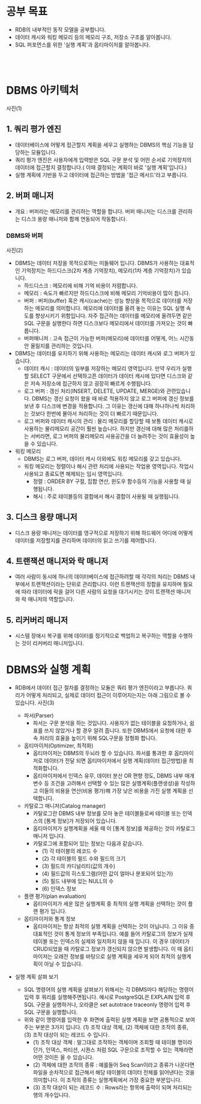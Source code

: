 # 공부 목표

- RDB의 내부적인 동작 모델을 공부합니다.
- 데이터 캐시와 워킹 메모리 등의 메모리 구조, 저장소 구조를 알아봅니다.
- SQL 퍼포먼스를 위한 '실행 계획'과 옵티마이저를 알아봅니다.
  <br/><br/><br/><br/>

# DBMS 아키텍처

사진(1)

## 1. 쿼리 평가 엔진

- 데이터베이스에 어떻게 접근할지 계획을 세우고 실행하는 DBMS의 핵심 기능을 담당하는 모듈입니다.
- 쿼리 평가 엔진은 사용자에게 입력받은 SQL 구문 분석 및 어떤 순서로 기억장치의 데이터에 접근할지 결정합니다.( 이때 결정되는 계획이 바로 '실행 계획'입니다.)
- 실행 계획에 기반을 두고 데이터에 접근하는 방법을 '접근 메서드'라고 부릅니다.

## 2. 버퍼 매니저

- 개요 : 버퍼라는 메모리를 관리하는 역할을 합니다. 버퍼 매니저는 디스크를 관리하는 디스크 용량 매니저와 함께 연동되어 작동합니다.

### DBMS와 버퍼

사진(2)

- DBMS는 데이터 저장을 목적으로하는 미들웨어 입니다. DBMS가 사용하는 대표적인 기억장치는 하드디스크(2차 계층 기억장치), 메모리(1차 계층 기억장치)가 있습니다.
  - 하드디스크 : 메모리에 비해 기억 비용이 저렴합니다.
  - 메모리 : 속도가 빠르지만 하드디스크에 비해 메모리 기억비용이 많이 듭니다.
  - 버퍼 : 버퍼(buffer) 혹은 캐시(cache)는 성능 향상을 목적으로 데이터를 저장하는 메모리를 의미합니다. 메모리에 데이터를 올려 놓는 이유는 SQL 실행 속도를 향상시키기 위함입니다. 자주 접근하는 데이터를 메모리에 올려두면 같은 SQL 구문을 실행한다 하면 디스크보다 메모리에서 데이터를 가져오는 것이 빠릅니다.
  - 버퍼매니저 : 고속 접근이 가능한 버퍼(메모리)에 데이터를 어떻게, 어느 시간동안 올릴지를 관리하는 것입니다.
- DBMS는 데이터를 유지하기 위해 사용하는 메모리는 데이터 캐시와 로그 버퍼가 있습니다.
  - 데이터 캐시 : 데이터의 일부를 저장하는 메모리 영역입니다. 만약 우리가 실행할 SELECT 구문에서 선택하고픈 데이터가 데이터 캐시에 있다면 디스크와 같은 저속 저장소에 접근하지 않고 굉장히 빠르게 수행됩니다.
  - 로그 버퍼 : 갱신 처리(INSERT, DELETE, UPDATE, MERGE)와 관련있습니다. DBMS는 갱신 요청이 왔을 때 바로 적용하지 않고 로그 버퍼에 갱신 정보를 보낸 후 디스크에 변경을 적용합니다. 그 이유는 갱신에 대해 하나하나씩 처리하는 것보다 한번에 몰아서 처리하는 것이 더 빠르기 때문입니다.
  - 로그 버퍼와 데이터 캐시의 관리 : 물리 메모리를 할당할 때 보통 데이터 캐시로 사용하는 물리메모리 공간이 훨씬 높습니다. 하지만 갱신에 대해 많은 처리를하는 서버라면, 로그 버퍼의 물리메모리 사용공간을 더 늘려주는 것이 효율성이 높을 수 있습니다.
- 워킹 메모리
  - DBMS는 로그 버퍼, 데이터 캐시 이외에도 워킹 메모리를 갖고 있습니다.
  - 워킹 메모리는 정렬이나 해시 관련 처리에 사용되는 작업용 영역입니다. 작업시 사용되고 종료도면 해제되는 임시 영역입니다.
    - 정렬 : ORDER BY 구절, 집합 연산, 윈도우 함수등의 기능을 사용할 때 실행됩니다.
    - 해시 : 주로 테이블등의 결합에서 해시 결합이 사용될 때 실행됩니다.

## 3. 디스크 용량 매니저

- 디스크 용량 매니저는 데이터를 영구적으로 저장하기 위해 하드웨어 어디에 어떻게 데이터를 저장할지를 관리하며 데이터의 읽고 쓰기를 제어합니다.

## 4. 트랜잭션 매니저와 락 매니저

- 여러 사람이 동시에 하나의 데이터베이스에 접근하려할 때 각각의 처리는 DBMS 내부에서 트랜잭션이라는 단위로 관리합니다. 이런 트랜잭션의 정합을 유지하며 필요에 따라 데이터에 락을 걸어 다른 사람의 요청을 대기시키는 것이 트랜잭션 매니저와 락 매니저의 역할입니다.

## 5. 리커버리 매니저

- 시스템 장애시 복구를 위해 데이터를 정기적으로 백업하고 복구하는 역할을 수행하는 것이 리커버리 매니저입니다.

# DBMS와 실행 계획

- RDB에서 데이터 접근 절차를 결정하는 모듈은 쿼리 평가 엔진이라고 부릅니다. 쿼리가 어떻게 처리되고, 실제로 데이터 접근이 이루어지는지는 아래 그림으로 볼 수 있습니다.
  사진(3)

  - 파서(Parser)
    - 파서는 구문 분석을 하는 것입니다. 사용자가 없는 테이블을 요청하거나, 쉼표를 쓰지 않았거나 할 경우 알려 줍니다. 또한 DBMS에서 요청에 대한 후속 처리의 효율을 높이기 위해 SQL구문을 정형화 합니다.
  - 옵티마이저(Optimizer, 최적화)
    - 옵티마이저는 DBMS의 두뇌라 할 수 있습니다. 파서를 통과한 후 옵티마이저로 데이터가 전달 되면 옵티마이저에서 실행 계획(데이터 접근방법)을 최적화합니다.
    - 옵티마이저에서 인덱스 유무, 데이터 분산 OR 편향 정도, DBMS 내부 매개변수 등 조건을 고려해서 선택할 수 있는 많은 실행계획(플랜생성)을 작성하고 이들의 비용을 연산(비용 평가)해 가장 낮은 비용을 가진 실행 계획을 선택합니다.
  - 카탈로그 매니저(Catalog manager)
    - 카탈로그란 DBMS 내부 정보를 모아 놓은 테이블들로써 테이블 또는 인덱스의 [통계 정보]가 저장되어 있습니다.
    - 옵티마이저가 실행계획을 세울 때 이 [통계 정보]를 제공하는 것이 카탈로그 매니저 입니다.
    - 카탈로그에 포함되어 있는 정보는 다음과 같습니다.
      - (1) 각 테이블의 레코드 수
      - (2) 각 테이블의 필드 수와 필드의 크기
      - (3) 필드의 카디널리티(값의 개수)
      - (4) 필드값의 히스토그램(어떤 값이 얼마나 분포되어 있는가)
      - (5) 필드 내부에 있는 NULL의 수
      - (6) 인덱스 정보
  - 플랜 평가(plan evaluation)
    - 옵티마이저가 세운 많은 실행계획 중 최적의 실행 계획을 선택하는 것이 플랜 평가 입니다.
  - 옵티마이저와 통계 정보
    - 옵티마이저는 항상 최적의 실행 계획을 선택하는 것이 아닙니다. 그 이유 중 대표적인 것이 통계 정보의 부족입니다. 예를 들어 카탈로그의 정보가 실제 테이블 또는 인덱스의 실제와 일치하지 않을 때 입니다. 이 경우 데이터가 CRUD되었을 때 카탈로그 정보가 갱신되지 않으면 발생합니다. 이 때 옵티마이저는 오래전 정보를 바탕으로 실행 계획을 세우게 되어 최적의 실행계획이 아닐 수 있습니다.

- 실행 계획 살펴 보기
  - SQL 명령어의 실행 계획을 살펴보기 위해서는 각 DBMS마다 해당하는 명령어 입력 후 쿼리를 실행해주면됩니다. 예시로 PostgreSQL은 EXPLAIN 입력 후 SQL 구문을 실행하거나, 오라클은 set autotrace traceonly 명령어 입력 후 SQL 구문을 실행합니다.
  - 위와 같이 명령어를 입력한 후 화면에 출력된 실행 계획을 보면 공통적으로 보여주는 부분은 3가지 입니다. (1) 조작 대상 객체, (2) 객체에 대한 조작의 종류, (3) 조작 대상이 되는 레코드 수 입니다.
    - (1) 조작 대상 객체 : 말그대로 조작하는 객체이며 조회할 때 테이블 명이라던가, 인덱스, 파티션, 시퀀스 처럼 SQL 구문으로 조작할 수 있는 객체라면 어떤 것이든 올 수 있습니다.
    - (2) 객체에 대한 조작의 종류 : 예를들어 Seq Scan이라고 종류가 나온다면 파일을 순차적으로 접근해서 해당 테이블의 데이터 전체를 읽어낸다는 것을 의미합니다. 이 조작의 종류는 실행계획에서 가장 중요한 부분입니다.
    - (3) 조작 대상이 되는 레코드 수 : Rows라는 항목에 출력이 되며 처리되는 행의 개수입니다.
